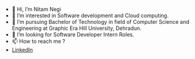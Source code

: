 - 👋 Hi, I’m Nitam Negi
- 👀 I’m interested in Software development and Cloud computing.
- 🌱 I’m pursuing Bachelor of Technology in field of Computer Science and Engineering at Graphic Era Hill University, Dehradun.
- 💞️ I’m looking for Software Developer Intern Roles.
- 📫 How to reach me ?
- [LinkedIn](https://www.linkedin.com/in/nitam-negi-3307b5291/)
<!---
nitamnegi/nitamnegi is a ✨ special ✨ repository because its `README.md` (this file) appears on your GitHub profile.
You can click the Preview link to take a look at your changes.
--->
